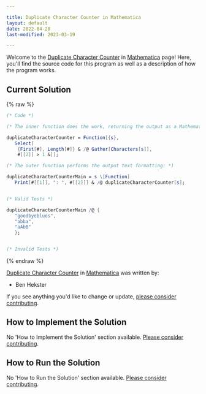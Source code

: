 ```yaml
---

title: Duplicate Character Counter in Mathematica
layout: default
date: 2022-04-28
last-modified: 2023-03-19

---
```


Welcome to the [Duplicate Character Counter](https://sampleprograms.io/projects/duplicate-character-counter) in [Mathematica](https://sampleprograms.io/languages/mathematica) page! Here, you'll find the source code for this program as well as a description of how the program works.

## Current Solution

{% raw %}

```mathematica
(* Code *)

(* The inner function does the work, returning the output as a Mathematica list: *)

duplicateCharacterCounter = Function[{s},
   Select[
    {First[#], Length[#]} & /@ Gather[Characters[s]],
    #[[2]] > 1 &]];

(* The outer function performs the output text formatting: *)

duplicateCharacterCounterMain = s \[Function]
   Print[#[[1]], ": ", #[[2]]] & /@ duplicateCharacterCounter[s];


(* Valid Tests *)

duplicateCharacterCounterMain /@ {
   "goodbyeblues",
   "abba",
   "aAbB"
   };


(* Invalid Tests *)
```

{% endraw %}

[Duplicate Character Counter](https://sampleprograms.io/projects/duplicate-character-counter) in [Mathematica](https://sampleprograms.io/languages/mathematica) was written by:

- Ben Hekster

If you see anything you'd like to change or update, [please consider contributing](https://github.com/TheRenegadeCoder/sample-programs).

## How to Implement the Solution

No 'How to Implement the Solution' section available. [Please consider contributing](https://github.com/TheRenegadeCoder/sample-programs-website).

## How to Run the Solution

No 'How to Run the Solution' section available. [Please consider contributing](https://github.com/TheRenegadeCoder/sample-programs-website).